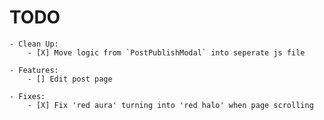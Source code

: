 # TODO

    - Clean Up:
        - [X] Move logic from `PostPublishModal` into seperate js file

    - Features:
        - [] Edit post page

    - Fixes:
        - [X] Fix 'red aura' turning into 'red halo' when page scrolling
